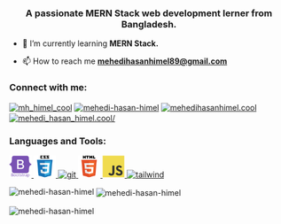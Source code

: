 <h3 align="center">A passionate MERN Stack web development lerner from Bangladesh.</h3>

- 🌱 I’m currently learning **MERN Stack.**

- 📫 How to reach me **mehedihasanhimel89@gmail.com**

<h3 align="left">Connect with me:</h3>
<p align="left">
<a href="https://twitter.com/mh_himel_cool" target="blank"><img align="center" src="https://raw.githubusercontent.com/rahuldkjain/github-profile-readme-generator/master/src/images/icons/Social/twitter.svg" alt="mh_himel_cool" height="30" width="40" /></a>
<a href="https://linkedin.com/in/mehedi-hasan-himel" target="blank"><img align="center" src="https://raw.githubusercontent.com/rahuldkjain/github-profile-readme-generator/master/src/images/icons/Social/linked-in-alt.svg" alt="mehedi-hasan-himel" height="30" width="40" /></a>
<a href="https://fb.com/mehedihasanhimel.cool" target="blank"><img align="center" src="https://raw.githubusercontent.com/rahuldkjain/github-profile-readme-generator/master/src/images/icons/Social/facebook.svg" alt="mehedihasanhimel.cool" height="30" width="40" /></a>
<a href="https://instagram.com/mehedi_hasan_himel.cool/" target="blank"><img align="center" src="https://raw.githubusercontent.com/rahuldkjain/github-profile-readme-generator/master/src/images/icons/Social/instagram.svg" alt="mehedi_hasan_himel.cool/" height="30" width="40" /></a>
</p>

<h3 align="left">Languages and Tools:</h3>
<p align="left"> <a href="https://getbootstrap.com" target="_blank"> <img src="https://raw.githubusercontent.com/devicons/devicon/master/icons/bootstrap/bootstrap-plain-wordmark.svg" alt="bootstrap" width="40" height="40"/> </a> <a href="https://www.w3schools.com/css/" target="_blank"> <img src="https://raw.githubusercontent.com/devicons/devicon/master/icons/css3/css3-original-wordmark.svg" alt="css3" width="40" height="40"/> </a> <a href="https://git-scm.com/" target="_blank"> <img src="https://www.vectorlogo.zone/logos/git-scm/git-scm-icon.svg" alt="git" width="40" height="40"/> </a> <a href="https://www.w3.org/html/" target="_blank"> <img src="https://raw.githubusercontent.com/devicons/devicon/master/icons/html5/html5-original-wordmark.svg" alt="html5" width="40" height="40"/> </a> <a href="https://developer.mozilla.org/en-US/docs/Web/JavaScript" target="_blank"> <img src="https://raw.githubusercontent.com/devicons/devicon/master/icons/javascript/javascript-original.svg" alt="javascript" width="40" height="40"/> </a> <a href="https://tailwindcss.com/" target="_blank"> <img src="https://www.vectorlogo.zone/logos/tailwindcss/tailwindcss-icon.svg" alt="tailwind" width="40" height="40"/> </a> </p>

<p><img align="left" src="https://github-readme-stats.vercel.app/api/top-langs?username=mehedi-hasan-himel&show_icons=true&locale=en&layout=compact" alt="mehedi-hasan-himel" /></p>

<p>&nbsp;<img align="center" src="https://github-readme-stats.vercel.app/api?username=mehedi-hasan-himel&show_icons=true&locale=en" alt="mehedi-hasan-himel" /></p>

<p><img align="center" src="https://github-readme-streak-stats.herokuapp.com/?user=mehedi-hasan-himel&" alt="mehedi-hasan-himel" /></p>
